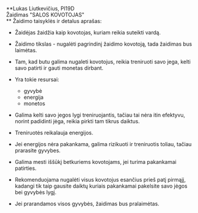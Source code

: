 <br/>
**Lukas Liutkevičius, PI19D<br/>
Žaidimas "SALOS KOVOTOJAS"<br/>**
Žaidimo taisyklės ir detalus aprašas:

  - Žaidėjas žaidžia kaip kovotojas, kuriam reikia suteikti vardą.
  
  - Žaidimo tikslas - nugalėti pagrindinį žaidimo kovotoją, tada žaidimas bus laimėtas.
  
  - Tam, kad butu galima nugaleti kovotojus, reikia treniruoti savo jega, kelti savo patirti ir gauti monetas dirbant.
  - Yra tokie resursai:
    - gyvybė
    - energija
    - monetos
    
  - Galima kelti savo jegos lygi treniruojantis, tačiau tai nėra itin efektyvu, norint padidinti jėga, reikia pirkti tam tikrus daiktus.
  
  - Treniruotės reikalauja energijos.
  
  - Jei energijos nėra pakankama, galima rizikuoti ir treniruotis toliau, tačiau prarasite gyvybes.
  
  - Galima mesti iššūkį betkuriems kovotojams, jei turima pakankamai patirties.
  
  - Rekomenduojama nugalėti visus kovotojus esančius prieš patį pirmąjį, kadangi tik taip gausite daiktų kuriais pakankamai pakelsite savo jėgos bei gyvybės lygį.
  
  - Jei prarandamos visos gyvybės, žaidimas bus pralaimėtas.
